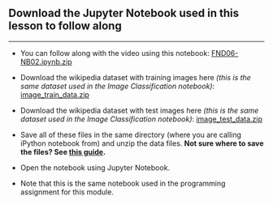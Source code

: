 ## Download the Jupyter Notebook used in this lesson to follow along

*****

* You can follow along with the video using this notebook: 
[FND06-NB02.ipynb.zip](https://d3c33hcgiwev3.cloudfront.net/1RTOoOJcEemx8A5HK6Ls8g_92b56e4b44534172ad9350001bf1b45b_FND06-NB02.ipynb.zip?Expires=1596844800&Signature=kEPv8PLAtlrtV4k9avPGBW6jd~CuFn4kph5VePcySvtjGT8TIcjgEdcysQrr4bHY6FFeVGfKfujJSH1oARCqXfqs9lucaKc92XVZ0k2yFT93wodw4zIN6JdERMXyUkV6aXmnflfVwd8mPpDIWSZ7Ko0oZ0tQObd~xlqrGObcfrs_&Key-Pair-Id=APKAJLTNE6QMUY6HBC5A)


* Download the wikipedia dataset with training images here *(this is the same
dataset used in the Image Classification notebook)*: 
[image_train_data.zip](https://d3c33hcgiwev3.cloudfront.net/_UfOzO0jEeiAgQrXx6bp4g_fd80e000ed2311e8a0546b27d475e197_image_train_data.zip?Expires=1596844800&Signature=LHA~Bm1iOqDnPZDl1W78qlh4YvIaZ3ST13IijP2fcazdTUCOBlcB1gHNWe3xDyRiF1lN6q0kVuGeDVw~rNIBKZWmQSrKK0v5Lv6URpKq5hGAvIub45u~XfUiFvb2OKi97fBN0pPpNP5yxliAvKLSG9srI5LE2kLsb6yV7ca3ARk_&Key-Pair-Id=APKAJLTNE6QMUY6HBC5A)


* Download the wikipedia dataset with test images here *(this is the same dataset
used in the Image Classification notebook)*: 
[image_test_data.zip](https://d3c33hcgiwev3.cloudfront.net/_UcMSe0jEeiixgqCUDoEfA_fd7f3250ed2311e88507e367f09ac3a9_image_test_data.zip?Expires=1596844800&Signature=enCvvCLfCQrsNSVogN7ud-nowfIu6qAUkezmj77nqj8pTLiyu7d05Yr4uo~hDZuJGCqyIL-SMi-3lxGcuKD5SnEcW7BFU7hfiOY4DGgJsAkC1AoS09094k0h7~bTFCrHGG-yCZizo0gZxRCSFV-aMaTPgcq4SxHNoot4pvo81-c_&Key-Pair-Id=APKAJLTNE6QMUY6HBC5A)


* Save all of these files in the same directory (where you are calling iPython
notebook from) and unzip the data files. **Not sure where to save the files? See
**[this
guide](https://www.coursera.org/learn/ml-foundations/supplement/kRD6B/where-should-my-files-go)**.**
* Open the notebook using Jupyter Notebook.
* Note that this is the same notebook used in the programming assignment for this
module.

